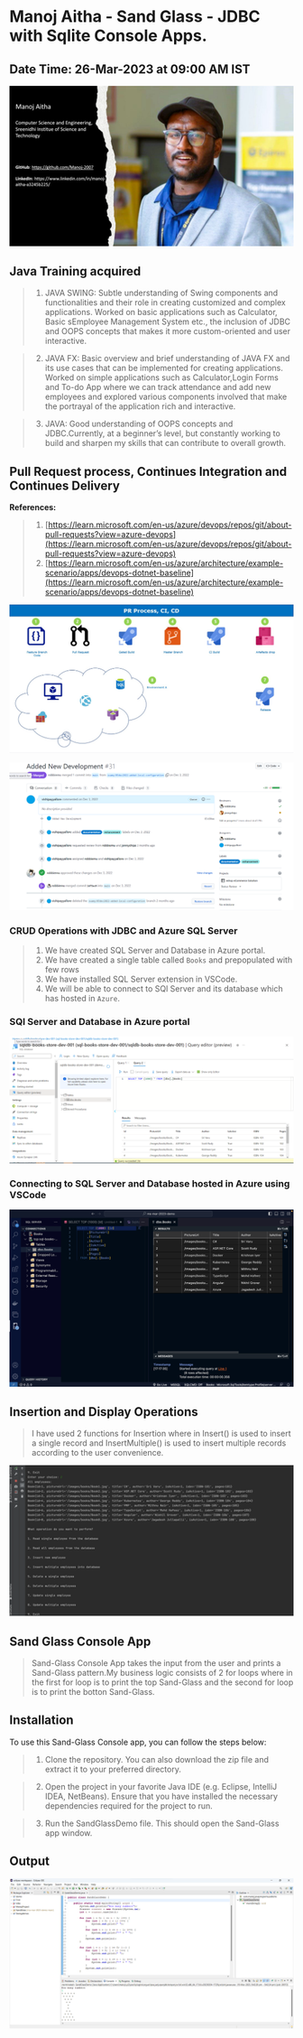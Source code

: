 # Manoj Aitha - Sand Glass - JDBC with Sqlite Console Apps.

## Date Time: 26-Mar-2023 at 09:00 AM IST



![Manoj Aitha |150x150](./Documentation/Images/FirstSlide.PNG)

## Java Training acquired
> 1. JAVA SWING: Subtle understanding of Swing components and functionalities and their role in creating customized and complex applications. Worked on basic applications such as Calculator, Basic sEmployee Management System etc., the inclusion of JDBC and OOPS concepts that makes it more custom-oriented and user interactive.
 
> 2. JAVA FX: Basic overview and brief understanding of JAVA FX and its use cases that can be implemented for creating applications. Worked on simple applications such as Calculator,Login Forms and To-do App where we can track attendance and add new employees and explored various components involved that make the portrayal of the application rich and interactive.
 
> 3. JAVA: Good understanding of OOPS concepts and JDBC.Currently, at a beginner’s level, but constantly working to build and sharpen my skills that can contribute to overall growth.

## Pull Request process, Continues Integration and Continues Delivery

**References:**
> 1. [https://learn.microsoft.com/en-us/azure/devops/repos/git/about-pull-requests?view=azure-devops](https://learn.microsoft.com/en-us/azure/devops/repos/git/about-pull-requests?view=azure-devops)
> 1. [https://learn.microsoft.com/en-us/azure/architecture/example-scenario/apps/devops-dotnet-baseline](https://learn.microsoft.com/en-us/azure/architecture/example-scenario/apps/devops-dotnet-baseline)



![Sql Azure|150x150](./Documentation/Images/PI.jpg)


![Sql Azure|150x150](./Documentation/Images/PRinGitHub.PNG)



### CRUD Operations with JDBC and Azure SQL Server

> 1. We have created SQL Server and Database in Azure portal.
> 1. We have created a single table called `Books` and prepopulated with few rows 
> 1. We have installed SQL Server extension in VSCode.
> 1. We will be able to connect to SQl Server and its database which has hosted in `Azure`.

### SQl Server and Database in Azure portal

![Sql Azure|150x150](./Documentation/Images/SqlAzure.PNG)



### Connecting to SQL Server and Database hosted in Azure using VSCode

![Sql Azure|150x150](./Documentation/Images/ConnectingSqlServerUsingVSCode.PNG)




## Insertion and Display Operations

> I have used 2 functions for Insertion where in Insert() is used to insert a single record and InsertMultiple() is used to insert multiple records according to the user convenience.



![Sql Azure|150x150](./Documentation/Images/CRUD.PNG)



## Sand Glass Console App

> Sand-Glass Console App takes the input from the user and prints a Sand-Glass pattern.My business logic consists of 2 for loops where in the first for loop is to print the top Sand-Glass and the second for loop is to print the botton Sand-Glass.


## Installation

To use this Sand-Glass Console app, you can follow the steps below:

> 1. Clone the repository. You can also download the zip file and extract it to your preferred directory.

> 2. Open the project in your favorite Java IDE (e.g. Eclipse, IntelliJ IDEA, NetBeans). Ensure that you have installed the necessary dependencies required for the project to run.

> 3. Run the SandGlassDemo file. This should open the Sand-Glass app window. 


## Output


![Output|150x150](./Documentation/Images/SandGlassOutput.PNG)









